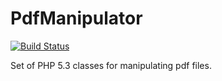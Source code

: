 # PdfManipulator

[![Build Status](https://secure.travis-ci.org/Credico/pdfmanipulator.png)](http://travis-ci.org/#!/Credico/pdfmanipulator)


Set of PHP 5.3 classes for manipulating pdf files.

